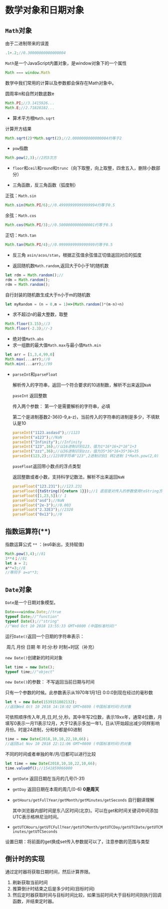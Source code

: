 # 数学对象和日期对象

## `Math`对象

由于二进制带来的误差

```js
.1+.2;//0.30000000000000004
```

`Math`是一个JavaScript内置对象，是window对象下的一个属性

```js
Math === window.Math
```

数学中我们常用的计算以及参数都会保存在Math对象中。

圆周率π和自然对数底数e

```js
Math.PI;//3.1415926...
Math.E;//2.71828182...
```

* 算术平方根`Math.sqrt`

计算开方结果

```js
Math.sqrt(2)*Math.sqrt(2);//2.0000000000000004约等于2
```

* `pow`指数

```js
Math.pow(2,3);//2的3次方
```

*  `floor`和`ceil`和`round`和`trunc`（向下取整，向上取整，四舍五入，删除小数部分）

* 三角函数，反三角函数（弧度制）

正弦：`Math.sin`

```js
Math.sin(Math.PI/6);//0.49999999999999994约等于0.5
```

余弦：`Math.cos`

```js
Math.cos(Math.PI/3);//0.5000000000000001约等于0.5
```

正切：`Math.tan`

```js
Math.tan(Math.PI/4);//0.9999999999999999约等于0.5
```

* 反三角 `asin/acos/stan`，根据正弦值余弦值正切值返回对应的弧度

* 返回随机数`Math.random`,返回大于0小于1的随机数

```js
let rdm = Math.random();//
rdm = Math.random();
rdm = Math.random();
```

自行封装的随机数生成大于n小于m的随机数

```js
let myRandom = (n = 0,m = 1)=>(Math.random()*(m-n)+n)
```

* 求不超过n的最大整数，取整

```js
Math.floor(3.15);//3
Math.floor(-2.3);//-3
```

* 绝对值`Math.abs`
* 求一组数的最大值`Math.max`与最小值`Math.min`

```js
let arr = [1,3,4,99,0]
Math.max(...arr);//0
Math.min(...arr);//99
```

* `parseInt`和`parseFloat`

  解析传入的字符串，返回一个符合要求的10进制数，解析不出来返回`NaN`

  `paseInt` 返回整数

  传入两个参数： 第一个是需要解析的字符串，必填

  第二个是进制基数2-36(0-9,a-z)，当前传入的字符串的进制是多少，不填默认是10

  ```js
  parseInt("1123.asdasd");//1123
  parseInt("a123");//NaN
  parseInt("Infinity");//Infinity
  parseInt("123",16);//以16进制识别123，值为1*16*16+2*16^1+3
  parseInt("zzz",36);//以36进制识别zzz，值为35*36*16+35*36+35
  parseInt(123,2);//123转字符串"123",2进制识别1 转2进制 1*Math.pow(2,0)
  ```

  `paseFloat`返回带小数点的浮点类型

  返回整数或者小数，支持科学记数法，解析不出来返回`NaN`

  ```js
  parseFloat("123.231");//123.231
  parseFloat({toString(){return 1}});//1 底层是对传入的参数使用toString方法,或者valueOf方法
  parseFloat([1,23,5])// 1 
  parseFloat("asd");//NaN
  parseFloat("2e-3");//0.003
  parseFloat("2.32E3");//2320
  parseFloat("0x13");//0
  ```



## 指数运算符(**) 

指数运算公式 `**` ：(es6新出，支持赋值)

```js
Math.pow(3,4);//81
3**4；//81
let a = 2;
a**=3;//8
//等同于 a=a**3;
```



## `Date`对象

`Date`是一个日期对象模型。

```js
Date===window.Date;//true
typeof Date;//"function"
typeof Date();//"string"
//"Wed Oct 10 2018 13:55:33 GMT+0800 (中国标准时间)"
```

运行`Date()`返回一个日期的字符串表示：

​	周几 月份 日期 年 时:分:秒 时制+时区（补充）

`new Date()`创建新的时间对象

```js
let time = new Date();
typeof time;//"object"
```

`new Date()`的参数： 不写返回当前日期与时间

只有一个参数的时候。此参数表示从1970年1月1日 0:0:0到现在经过的毫秒数

```js
let t = new Date(1539151802132);
//返回Wed Oct 10 2018 14:10:02 GMT+0800 (中国标准时间)的对象
```

可依照顺序传入年,月,日,时,分,秒。其中年写2位数，表示19xx年，通常4位数，月填写0表示一月11表示12月，大于12表示多加一年1，日从1开始超出减少同样影响月份。时是24进制，分和秒都是60进制

```js
time = new Date(2018,10,10,22,10,66)；
//返回Sat Nov 10 2018 22:11:06 GMT+0800 (中国标准时间)的对象
```

不同的时间或者单独的年/月/日都可以进行比较

```js
let time = new Date(2018,10,10,22,10,66);
time.valueOf();//1541859066000
```

- `getDate` 返回日期在当月的几号(1-31)
- `getDay` 返回日期在本周的周几(0-6) **0是周天** 
- `getHours/getFullYear/getMonth/getMinutes/getSeconds` 自行翻译理解

  其中浏览器内部时间是东八区时间(北京)。可以在get和时间关键词中间添加UTC表示格林尼治时间。

- `getUTCHours/getUTCFullYear/getUTCMonth/getUTCDay/getUTCDate/getUTCMinutes/getUTCSeconds`

设置日期：将前面的get换成set传入参数就可以了，注意参数的范围与类型



## 倒计时的实现

通过定时器将获取日期时间，然后计算界限。

1. 刷新获取当前时间
2. 推算倒计时结束之后是多少时间(目标时间)
3. 然后定时器获取时间与目标时间比较，如果当前时间大于目标时间则执行回调函数，并结束定时器。